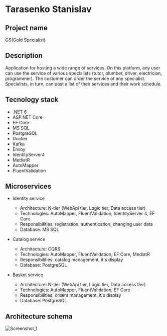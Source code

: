 # Tarasenko Stanislav
## Project name
GS(Gold Specialist)
## Description
Application for hosting a wide range of services. On this platform, any user can use the service of various specialists (tutor, plumber, driver, electrician, programmer). The customer can order the service of any specialist. Specialists, in turn, can post a list of their services and their work schedule.
## Tecnology stack
* .NET 6
* ASP.NET Core
* EF Core
* MS SQL
* PostgreSQL
* Docker
* Kafka
* Envoy
* IdentityServer4
* MediatR
* AutoMapper
* FluentValidation

## Microservices
* Identity service
  * Architecture: N-tier (WebApi tier, Logic tier, Data access tier)
  * Technologies: AutoMapper, FluentValidation, IdentityServer 4, EF Core
  * Responsibilities: registration, authentication, changing user data
  * Database: MS SQL

* Catalog service
  * Architecture: CQRS
  * Technologies: AutoMapper, FluentValidation, EF Core, MediatR
  * Responsibilities: catalog management, it's display
  * Database: PostgreSQL

* Basket service
  * Architecture: N-tier (WebApi tier, Logic tier, Data access tier)
  * Technologies: AutoMapper, FluentValidation, EF Core
  * Responsibilities: orders management, it's display
  * Database: PostgreSQL
## Architecture schema
![Screenshot_1](https://user-images.githubusercontent.com/64153866/180670264-5a45cccb-69e2-414a-8bda-56ba391795ca.png)
